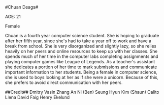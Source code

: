 #Chuan Deags#

AGE: 21

Female


Chuan is a fourth year computer science student. She is hoping to graduate after her fifth year,
since she's had to take a year off to work and have a break from school. She is very disorganized and slightly lazy,
so she relies heavily on her peers and online resources to keep up with her classes.
She spends much of her time in the computer labs completing assignments and playing computer games like League of Legends. 
As a teacher's  assistant she dedicates a portion of her time to mark submissions and communicate important information to
her students. Being a female in computer science, she is used to boys looking at her as if she were a unicorn.
Because of this, she prefers to avoid direct communication with her peers. 

##Credit##
	Dmitry Vasin
	Zhang An Ni (Ben)
	Seung Hyun Kim (Shaun)
	Calito Llena
	David Faig
	Henry Ekelund

